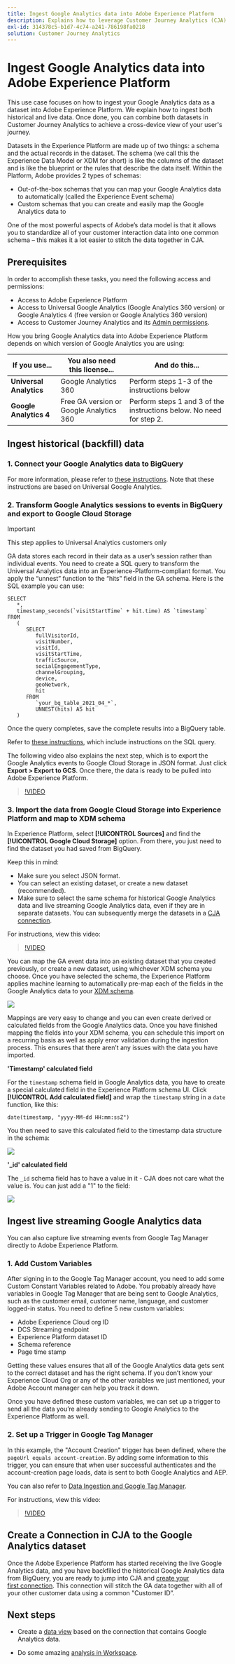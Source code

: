 ```yaml
---
title: Ingest Google Analytics data into Adobe Experience Platform
description: Explains how to leverage Customer Journey Analytics (CJA) to ingest your Google Analytics data into Adobe Experience Platform. 
exl-id: 314378c5-b1d7-4c74-a241-786198fa0218
solution: Customer Journey Analytics
---
```


# Ingest Google Analytics data into Adobe Experience Platform

This use case focuses on how to ingest your Google Analytics data as a dataset into Adobe Experience Platform. We explain how to ingest both historical and live data. Once done, you can combine both datasets in Customer Journey Analytics to achieve a cross-device view of your user's journey.

Datasets in the Experience Platform are made up of two things: a schema and the actual records in the dataset. The schema (we call this the Experience Data Model or XDM for short) is like the columns of the dataset and is like the blueprint or the rules that describe the data itself. Within the Platform, Adobe provides 2 types of schemas:

* Out-of-the-box schemas that you can map your Google Analytics data to automatically (called the Experience Event schema)
* Custom schemas that you can create and easily map the Google Analytics data to

One of the most powerful aspects of Adobe’s data model is that it allows you to standardize all of your customer interaction data into one common schema – this makes it a lot easier to stitch the data together in CJA.

## Prerequisites

In order to accomplish these tasks, you need the following access and permissions:

* Access to Adobe Experience Platform
* Access to Universal Google Analytics (Google Analytics 360 version) or Google Analytics 4 (free version or Google Analytics 360 version)
* Access to Customer Journey Analytics and its [Admin permissions](https://experienceleague.adobe.com/docs/analytics-platform/using/cja-overview/cja-overview.html?lang=en#admin-access-permissions).

How you bring Google Analytics data into Adobe Experience Platform depends on which version of Google Analytics you are using:

| If you use... | You also need this license... | And do this... |
| --- | --- | --- |
| **Universal Analytics** | Google Analytics 360 |  Perform steps 1-3 of the instructions below |
| **Google Analytics 4** | Free GA version or Google Analytics 360 | Perform steps 1 and 3 of the instructions below. No need for step 2. |

## Ingest historical (backfill) data

### 1. Connect your Google Analytics data to BigQuery

 For more information, please refer to [these instructions](https://support.google.com/analytics/answer/3416092?hl=en). Note that these instructions are based on Universal Google Analytics.

### 2. Transform Google Analytics sessions to events in BigQuery and export to Google Cloud Storage

>[!IMPORTANT]
>
>This step applies to Universal Analytics customers only

GA data stores each record in their data as a user’s session rather than individual events. You need to create a SQL query to transform the Universal Analytics data into an Experience-Platform-compliant format. You apply the “unnest” function to the “hits” field in the GA schema. Here is the  SQL example you can use:

```
SELECT
   *,
   timestamp_seconds(`visitStartTime` + hit.time) AS `timestamp` 
FROM
   (
      SELECT
         fullVisitorId,
         visitNumber,
         visitId,
         visitStartTime,
         trafficSource,
         socialEngagementType,
         channelGrouping,
         device,
         geoNetwork,
         hit 
      FROM
         `your_bq_table_2021_04_*`,
         UNNEST(hits) AS hit 
   )
```

Once the query completes, save the complete results into a BigQuery table.

Refer to [these instructions](https://support.google.com/analytics/answer/7029846?hl=en&ref_topic=9359001#zippy=%2Cold-export-schema%2Cuse-this-script-to-migrate-existing-bigquery-datasets-from-the-old-export-schema-to-the-new-one%2Cscript-migration-scriptsql), which include instructions on the SQL query. 

The following video also explains the next step, which is to export the Google Analytics events to Google Cloud Storage in JSON format. Just click **Export > Export to GCS**. Once there, the data is ready to be pulled into Adobe Experience Platform.

>[!VIDEO](https://video.tv.adobe.com/v/332634)

### 3. Import the data from Google Cloud Storage into Experience Platform and map to XDM schema

In Experience Platform, select **[!UICONTROL Sources]** and find the **[!UICONTROL Google Cloud Storage]** option. From there, you just need to find the dataset you had saved from BigQuery.

Keep this in mind:

* Make sure you select JSON format.
* You can select an existing dataset, or create a new dataset (recommended).
* Make sure to select the same schema for historical Google Analytics data and live streaming Google Analytics data, even if they are in separate datasets. You can subsequently merge the datasets in a [CJA connection](/help/connections/combined-dataset.md).

For instructions, view this video:

>[!VIDEO](https://video.tv.adobe.com/v/332676)

You can map the GA event data into an existing dataset that you created previously, or create a new dataset, using whichever XDM schema you choose. Once you have selected the schema, the Experience Platform applies machine learning to automatically pre-map each of the fields in the Google Analytics data to your [XDM schema](https://experienceleague.adobe.com/docs/experience-platform/xdm/home.html?lang=en#ui). 

![](assets/schema-map.png)

Mappings are very easy to change and you can even create derived or calculated fields from the Google Analytics data. Once you have finished mapping the fields into your XDM schema, you can schedule this import on a recurring basis as well as apply error validation during the ingestion process. This ensures that there aren’t any issues with the data you have imported.

**'Timestamp' calculated field**

For the `timestamp` schema field in Google Analytics data, you have to create a special calculated field in the Experience Platform schema UI. Click **[!UICONTROL Add calculated field]** and wrap the `timestamp` string in a `date` function, like this:

`date(timestamp, "yyyy-MM-dd HH:mm:ssZ")`

You then need to save this calculated field to the timestamp data structure in the schema:

![](assets/timestamp.png)

**'_id' calculated field**

The `_id` schema field has to have a value in it - CJA does not care what the value is. You can just add a "1" to the field:

![](assets/_id.png)

## Ingest live streaming Google Analytics data

You can also capture live streaming events from Google Tag Manager directly to Adobe Experience Platform.

### 1. Add Custom Variables

After signing in to the Google Tag Manager account, you need to add some Custom Constant Variables related to Adobe. You probably already have variables in Google Tag Manager that are being sent to Google Analytics, such as the customer email, customer name, language, and customer logged-in status. You need to define 5 new custom variables:

* Adobe Experience Cloud org ID
* DCS Streaming endpoint
* Experience Platform dataset ID
* Schema reference
* Page time stamp

Getting these values ensures that all of the Google Analytics data gets sent to the correct dataset and has the right schema. If you don’t know your Experience Cloud Org or any of the other variables we just mentioned, your Adobe Account manager can help you track it down.

Once you have defined these custom variables, we can set up a trigger to send all the data you’re already sending to Google Analytics to the Experience Platform as well.

### 2. Set up a Trigger in Google Tag Manager

In this example, the "Account Creation" trigger has been defined, where the `pageUrl equals account-creation`. By adding some information to this trigger, you can ensure that when user successful authenticates and the account-creation page loads, data is sent to both Google Analytics and AEP.

You can also refer to [Data Ingestion and Google Tag Manager](https://experienceleague.adobe.com/docs/platform-learn/comprehensive-technical-tutorial/module9/data-ingestion-using-google-tag-manager-and-google-analytics.html?lang=en#module9).

For instructions, view this video:

>[!VIDEO](https://video.tv.adobe.com/v/332668)

## Create a Connection in CJA to the Google Analytics dataset

Once the Adobe Experience Platform has started receiving the live Google Analytics data, and you have backfilled the historical Google Analytics data from BigQuery, you are ready to jump into CJA and [create your first connection](/help/connections/create-connection.md). This connection will stitch the GA data together with all of your other customer data using a common "Customer ID”.

## Next steps

* Create a [data view](https://experienceleague.adobe.com/docs/analytics-platform/using/cja-dataviews/create-dataview.html?lang=en#cja-dataviews) based on the connection that contains Google Analytics data.

* Do some amazing [analysis in Workspace](/help/use-cases/ga-to-cja-reporting.md).